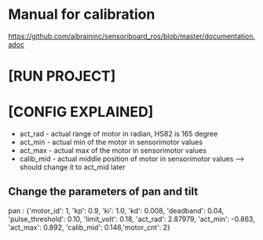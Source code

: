 # Manual for calibration
https://github.com/aibraininc/sensoriboard_ros/blob/master/documentation.adoc

# [RUN PROJECT]

  <!-- start low level motor driver-->
  <node name="motor_driver" pkg="sensoriboard_ros" type="ros_sensori_driver.py" respawn="false" output="screen"
    ns="/gretchen">
    <remap from="joint/poses" to="/gretchen/joint/poses" />
    <remap from="joint/cmd" to="/gretchen/joint/cmd" />
  </node>


# [CONFIG EXPLAINED]

* act_rad - actual range of motor in radian, HS82 is 165 degree
* act_min - actual min of the motor in sensorimotor values
* act_max - actual max of the motor in sensorimotor values
* calib_mid - actual middle position of motor in sensorimotor values --> should change it to act_mid later

## Change the parameters of pan and tilt

  pan : {'motor_id': 1, 'kp': 0.9, 'ki': 1.0, 'kd': 0.008, 'deadband': 0.04, 'pulse_threshold': 0.10,
          'limit_volt': 0.18,
          'act_rad': 2.87979, 'act_min': -0.863, 'act_max': 0.892, 'calib_mid': 0.146,'motor_cnt': 2}
